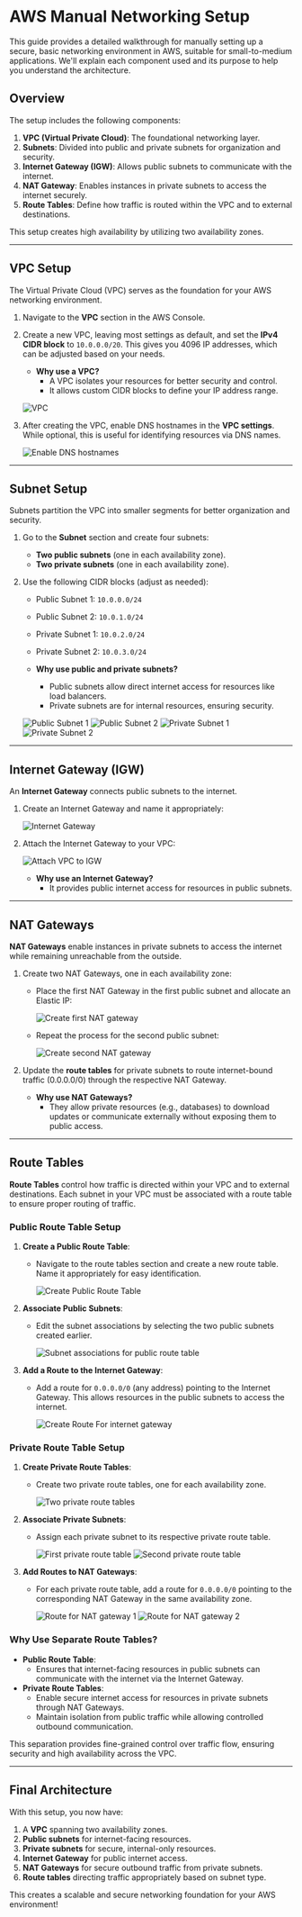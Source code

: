 # AWS Manual Networking Setup

This guide provides a detailed walkthrough for manually setting up a secure, basic networking environment in AWS, suitable for small-to-medium applications. We'll explain each component used and its purpose to help you understand the architecture.

## Overview

The setup includes the following components:

1. **VPC (Virtual Private Cloud)**: The foundational networking layer.
2. **Subnets**: Divided into public and private subnets for organization and security.
3. **Internet Gateway (IGW)**: Allows public subnets to communicate with the internet.
4. **NAT Gateway**: Enables instances in private subnets to access the internet securely.
5. **Route Tables**: Define how traffic is routed within the VPC and to external destinations.

This setup creates high availability by utilizing two availability zones.

---

## VPC Setup

The Virtual Private Cloud (VPC) serves as the foundation for your AWS networking environment.

1. Navigate to the **VPC** section in the AWS Console.
2. Create a new VPC, leaving most settings as default, and set the **IPv4 CIDR block** to `10.0.0.0/20`. This gives you 4096 IP addresses, which can be adjusted based on your needs.

   - **Why use a VPC?**
     - A VPC isolates your resources for better security and control.
     - It allows custom CIDR blocks to define your IP address range.

   ![VPC](https://i.imgur.com/x2bfrvy.png)

3. After creating the VPC, enable DNS hostnames in the **VPC settings**. While optional, this is useful for identifying resources via DNS names.

   ![Enable DNS hostnames](https://i.imgur.com/DtK5uIk.png)

---

## Subnet Setup

Subnets partition the VPC into smaller segments for better organization and security.

1. Go to the **Subnet** section and create four subnets:
   - **Two public subnets** (one in each availability zone).
   - **Two private subnets** (one in each availability zone).

2. Use the following CIDR blocks (adjust as needed):
   - Public Subnet 1: `10.0.0.0/24`
   - Public Subnet 2: `10.0.1.0/24`
   - Private Subnet 1: `10.0.2.0/24`
   - Private Subnet 2: `10.0.3.0/24`

   - **Why use public and private subnets?**
     - Public subnets allow direct internet access for resources like load balancers.
     - Private subnets are for internal resources, ensuring security.

   ![Public Subnet 1](https://i.imgur.com/toiP9LJ.png)
   ![Public Subnet 2](https://i.imgur.com/02uXRrf.png)
   ![Private Subnet 1](https://i.imgur.com/LlTuyLc.png)
   ![Private Subnet 2](https://i.imgur.com/NVSlMzY.png)

---

## Internet Gateway (IGW)

An **Internet Gateway** connects public subnets to the internet.

1. Create an Internet Gateway and name it appropriately:

   ![Internet Gateway](https://i.imgur.com/SMSZQUi.png)

2. Attach the Internet Gateway to your VPC:

   ![Attach VPC to IGW](https://i.imgur.com/gip2yvi.png)

   - **Why use an Internet Gateway?**
     - It provides public internet access for resources in public subnets.

---

## NAT Gateways

**NAT Gateways** enable instances in private subnets to access the internet while remaining unreachable from the outside.

1. Create two NAT Gateways, one in each availability zone:

   - Place the first NAT Gateway in the first public subnet and allocate an Elastic IP:

     ![Create first NAT gateway](https://i.imgur.com/ffDX8qv.png)

   - Repeat the process for the second public subnet:

     ![Create second NAT gateway](https://i.imgur.com/VYCass5.png)

2. Update the **route tables** for private subnets to route internet-bound traffic (0.0.0.0/0) through the respective NAT Gateway.

   - **Why use NAT Gateways?**
     - They allow private resources (e.g., databases) to download updates or communicate externally without exposing them to public access.

---

## Route Tables

**Route Tables** control how traffic is directed within your VPC and to external destinations. Each subnet in your VPC must be associated with a route table to ensure proper routing of traffic.

### Public Route Table Setup

1. **Create a Public Route Table**:
   - Navigate to the route tables section and create a new route table. Name it appropriately for easy identification.

     ![Create Public Route Table](https://i.imgur.com/Es3CEmb.png)

2. **Associate Public Subnets**:
   - Edit the subnet associations by selecting the two public subnets created earlier.

     ![Subnet associations for public route table](https://i.imgur.com/g0Tf1cu.png)

3. **Add a Route to the Internet Gateway**:
   - Add a route for `0.0.0.0/0` (any address) pointing to the Internet Gateway. This allows resources in the public subnets to access the internet.

     ![Create Route For internet gateway](https://i.imgur.com/zc3RAbG.png)

### Private Route Table Setup

1. **Create Private Route Tables**:
   - Create two private route tables, one for each availability zone.

     ![Two private route tables](https://i.imgur.com/Dr4Xi9e.png)

2. **Associate Private Subnets**:
   - Assign each private subnet to its respective private route table.

     ![First private route table](https://i.imgur.com/kQ3XTC8.png)
     ![Second private route table](https://i.imgur.com/lpxi8Cd.png)

3. **Add Routes to NAT Gateways**:
   - For each private route table, add a route for `0.0.0.0/0` pointing to the corresponding NAT Gateway in the same availability zone.

     ![Route for NAT gateway 1](https://i.imgur.com/nUUt757.png)
     ![Route for NAT gateway 2](https://i.imgur.com/8fbU6qe.png)

### Why Use Separate Route Tables?

- **Public Route Table**:
  - Ensures that internet-facing resources in public subnets can communicate with the internet via the Internet Gateway.
- **Private Route Tables**:
  - Enable secure internet access for resources in private subnets through NAT Gateways.
  - Maintain isolation from public traffic while allowing controlled outbound communication.

This separation provides fine-grained control over traffic flow, ensuring security and high availability across the VPC.

---

## Final Architecture

With this setup, you now have:

1. A **VPC** spanning two availability zones.
2. **Public subnets** for internet-facing resources.
3. **Private subnets** for secure, internal-only resources.
4. **Internet Gateway** for public internet access.
5. **NAT Gateways** for secure outbound traffic from private subnets.
6. **Route tables** directing traffic appropriately based on subnet type.

This creates a scalable and secure networking foundation for your AWS environment!

